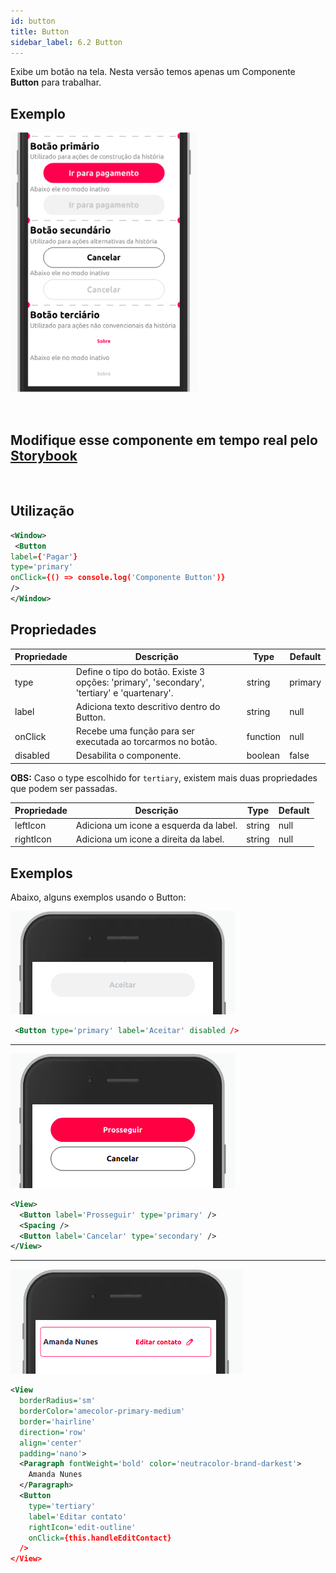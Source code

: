```yaml
---
id: button
title: Button
sidebar_label: 6.2 Button
---
```


Exibe um botão na tela.
Nesta versão temos apenas um Componente **Button** para trabalhar.

## Exemplo

![button-block](assets/images_components/v2.0.0/button.png)

<br>

## Modifique esse componente em tempo real pelo [Storybook](https://ame-miniapp-components.calindra.com.br/storybook/?path=/story/intera%C3%A7%C3%B5es-button--primary)

<br>

## Utilização

```xml
<Window>
 <Button
label={'Pagar'}
type='primary'
onClick={() => console.log('Componente Button')}
/>
</Window>
```

## Propriedades

| Propriedade | Descrição                                                                                   | Type     | Default |
| ----------- | ------------------------------------------------------------------------------------------- | -------- | ------- |
| type        | Define o tipo do botão. Existe 3 opções: 'primary', 'secondary', 'tertiary' e 'quartenary'. | string   | primary |
| label       | Adiciona texto descritivo dentro do Button.                                                 | string   | null    |
| onClick     | Recebe uma função para ser executada ao torcarmos no botão.                                 | function | null    |
| disabled    | Desabilita o componente.                                                                    | boolean  | false   |

**OBS:** Caso o type escolhido for `tertiary`, existem mais duas propriedades que podem ser passadas.

| Propriedade | Descrição                              | Type   | Default |
| ----------- | -------------------------------------- | ------ | ------- |
| leftIcon    | Adiciona um icone a esquerda da label. | string | null    |
| rightIcon   | Adiciona um icone a direita da label.  | string | null    |

## Exemplos

Abaixo, alguns exemplos usando o Button:

![two-buttons](assets/images_components/v2.14.0/disabled-button.png)

```xml
 <Button type='primary' label='Aceitar' disabled />
```

---

![two-buttons](assets/images_components/v2.14.0/two-buttons.png)

```xml
<View>
  <Button label='Prosseguir' type='primary' />
  <Spacing />
  <Button label='Cancelar' type='secondary' />
</View>
```

---

![two-buttons](assets/images_components/v2.14.0/edit-button.png)

```xml
<View
  borderRadius='sm'
  borderColor='amecolor-primary-medium'
  border='hairline'
  direction='row'
  align='center'
  padding='nano'>
  <Paragraph fontWeight='bold' color='neutracolor-brand-darkest'>
    Amanda Nunes
  </Paragraph>
  <Button
    type='tertiary'
    label='Editar contato'
    rightIcon='edit-outline'
    onClick={this.handleEditContact}
  />
</View>
```
